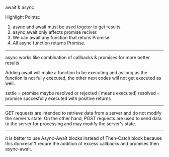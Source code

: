 await & async 

Highlight Points::
1. async and await must be used togeter to get results.
2. async await only affects promise reciver.
3. We can await any function that retuns Promise.
4. All async function returns Promise.
*****************************************************************

async works like combination of callbacks & promises for more better results

Adding await will make a function to be executing and as long as the function is not fully executed, the other next codes will not get executed as well.

settle = promise maybe resolved or rejected ( means executed)
resolved = promise succesfully executed with positive returns

***********************************************************************

GET requests are intended to retrieve data from a server and do not modify the server's state. On the other hand, POST requests are used to send data to the server for processing and may modify the server's state.

***********************************************************************

it is better to use Async-Await blocks instead of Then-Catch block because this don=esnt't requre the addition of excess callbacks and promises then async-await.
